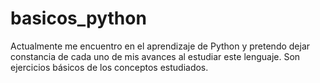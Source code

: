 # basicos_python
Actualmente me encuentro en el aprendizaje de Python y pretendo dejar constancia de cada uno de mis avances al estudiar este lenguaje. Son ejercicios básicos de los conceptos estudiados.
